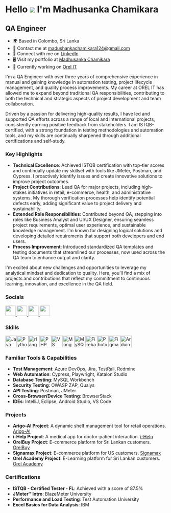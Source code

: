 Hello ![](https://user-images.githubusercontent.com/18350557/176309783-0785949b-9127-417c-8b55-ab5a4333674e.gif) I'm Madhusanka Chamikara
=================================================

QA Engineer
-----------------

* 🌍  Based in Colombo, Sri Lanka
* 📧  Contact me at [madushankachamikara124@gmail.com](mailto:madushankachamikara124@gmail.com)
* 🔗  Connect with me on [LinkedIn](https://www.linkedin.com/in/madhusanka-chamikara/)
* 🖥️  Visit my portfolio at [Madhusanka Chamikara](https://github.com/madhusankachamikara)
* 💼  Currently working on [Orel IT](http://www.orellabs.com/)

I'm a QA Engineer with over three years of comprehensive experience in manual and gaining knowledge in  automation testing, project lifecycle management, and quality process improvements. My career at OREL IT has allowed me to expand beyond traditional QA responsibilities, contributing to both the technical and strategic aspects of project development and team collaboration.

Driven by a passion for delivering high-quality results, I have led and supported QA efforts across a range of local and international projects, consistently earning positive feedback from stakeholders. I am ISTQB-certified, with a strong foundation in testing methodologies and automation tools, and my skills are continually sharpened through additional certifications and self-study.

### Key Highlights

* **Technical Excellence**: Achieved ISTQB certification with top-tier scores and continually update my skillset with tools like JMeter, Postman, and Cypress. I proactively identify issues and create innovative solutions to improve project outcomes.
* **Project Contributions**: Lead QA for major projects, including high-stakes initiatives in retail, e-commerce, health, and administrative systems. My thorough verification processes help identify potential defects early, adding significant value to project delivery and sustainability.
* **Extended Role Responsibilities**: Contributed beyond QA, stepping into roles like Business Analyst and UI/UX Designer, ensuring seamless project requirements, optimal user experience, and sustainable knowledge management. I’m known for designing logical solutions and developing detailed requirements that support both developers and end users.
* **Process Improvement**: Introduced standardized QA templates and testing documents that streamlined our processes, now used across the QA team to enhance output and clarity.
  
I'm excited about new challenges and opportunities to leverage my analytical mindset and dedication to quality. Here, you’ll find a mix of projects and contributions that reflect my commitment to continuous learning, innovation, and excellence in the QA field.

### Socials

<p align="left"> <a href="https://www.facebook.com/Madhusanka.Chamikara" target="_blank" rel="noreferrer"> <picture> <source media="(prefers-color-scheme: dark)" srcset="https://raw.githubusercontent.com/danielcranney/readme-generator/main/public/icons/socials/facebook-dark.svg" /> <source media="(prefers-color-scheme: light)" srcset="https://raw.githubusercontent.com/danielcranney/readme-generator/main/public/icons/socials/facebook.svg" /> <img src="https://raw.githubusercontent.com/danielcranney/readme-generator/main/public/icons/socials/facebook.svg" width="32" height="32" /> </picture> </a> <a href="https://www.github.com/madhusankachamikara" target="_blank" rel="noreferrer"> <picture> <source media="(prefers-color-scheme: dark)" srcset="https://raw.githubusercontent.com/danielcranney/readme-generator/main/public/icons/socials/github-dark.svg" /> <source media="(prefers-color-scheme: light)" srcset="https://raw.githubusercontent.com/danielcranney/readme-generator/main/public/icons/socials/github.svg" /> <img src="https://raw.githubusercontent.com/danielcranney/readme-generator/main/public/icons/socials/github.svg" width="32" height="32" /> </picture> </a> <a href="http://www.instagram.com/madhusanka.chamikara" target="_blank" rel="noreferrer"> <picture> <source media="(prefers-color-scheme: dark)" srcset="https://raw.githubusercontent.com/danielcranney/readme-generator/main/public/icons/socials/instagram-dark.svg" /> <source media="(prefers-color-scheme: light)" srcset="https://raw.githubusercontent.com/danielcranney/readme-generator/main/public/icons/socials/instagram.svg" /> <img src="https://raw.githubusercontent.com/danielcranney/readme-generator/main/public/icons/socials/instagram.svg" width="32" height="32" /> </picture> </a> <a href="https://www.linkedin.com/in/madhusanka-chamikara" target="_blank" rel="noreferrer"> <picture> <source media="(prefers-color-scheme: dark)" srcset="https://raw.githubusercontent.com/danielcranney/readme-generator/main/public/icons/socials/linkedin-dark.svg" /> <source media="(prefers-color-scheme: light)" srcset="https://raw.githubusercontent.com/danielcranney/readme-generator/main/public/icons/socials/linkedin.svg" /> <img src="https://raw.githubusercontent.com/danielcranney/readme-generator/main/public/icons/socials/linkedin.svg" width="32" height="32" /> </picture> </a></p>

### Skills

<p align="left">
<a href="https://www.oracle.com/java/" target="_blank" rel="noreferrer"><img src="https://raw.githubusercontent.com/danielcranney/readme-generator/main/public/icons/skills/java-colored.svg" width="36" height="36" alt="Java" /></a><a href="https://www.python.org/" target="_blank" rel="noreferrer"><img src="https://raw.githubusercontent.com/danielcranney/readme-generator/main/public/icons/skills/python-colored.svg" width="36" height="36" alt="Python" /></a><a href="https://www.r-project.org/" target="_blank" rel="noreferrer"><img src="https://raw.githubusercontent.com/danielcranney/readme-generator/main/public/icons/skills/rlang-colored.svg" width="36" height="36" alt="rlang" /></a><a href="https://www.php.net/" target="_blank" rel="noreferrer"><img src="https://raw.githubusercontent.com/danielcranney/readme-generator/main/public/icons/skills/php-colored.svg" width="36" height="36" alt="PHP" /></a><a href="https://code.visualstudio.com/" target="_blank" rel="noreferrer"><img src="https://raw.githubusercontent.com/danielcranney/readme-generator/main/public/icons/skills/visualstudiocode.svg" width="36" height="36" alt="VS Code" /></a><a href="https://www.mongodb.com/" target="_blank" rel="noreferrer"><img src="https://raw.githubusercontent.com/danielcranney/readme-generator/main/public/icons/skills/mongodb-colored.svg" width="36" height="36" alt="MongoDB" /></a><a href="https://www.mysql.com/" target="_blank" rel="noreferrer"><img src="https://raw.githubusercontent.com/danielcranney/readme-generator/main/public/icons/skills/mysql-colored.svg" width="36" height="36" alt="MySQL" /></a><a href="https://firebase.google.com/" target="_blank" rel="noreferrer"><img src="https://raw.githubusercontent.com/danielcranney/readme-generator/main/public/icons/skills/firebase-colored.svg" width="36" height="36" alt="Firebase" /></a><a href="https://www.adobe.com/uk/products/photoshop.html" target="_blank" rel="noreferrer"><img src="https://raw.githubusercontent.com/danielcranney/readme-generator/main/public/icons/skills/photoshop-colored-dark.svg" width="36" height="36" alt="Photoshop" /></a><a href="https://www.figma.com/" target="_blank" rel="noreferrer"><img src="https://raw.githubusercontent.com/danielcranney/readme-generator/main/public/icons/skills/figma-colored.svg" width="36" height="36" alt="Figma" /></a><a href="https://store.arduino.cc/?gclid=Cj0KCQjw2eilBhCCARIsAG0Pf8uueBifykWcsSS4LPESeGQfxGVKJYnzV7bz471XfknQJy_1VINVWM8aAkLtEALw_wcB" target="_blank" rel="noreferrer"><img src="https://raw.githubusercontent.com/danielcranney/readme-generator/main/public/icons/skills/arduino-colored.svg" width="36" height="36" alt="Arduino" /></a>
</p>

### Familiar Tools & Capabilities

- **Test Management**: Azure DevOps, Jira, TestRail, Redmine
- **Web Automation**: Cypress, Playwright, Katalon Studio
- **Database Testing**: MySQL Workbench
- **Security Testing**: OWASP ZAP, Qualys
- **API Testing**: Postman, JMeter
- **Cross-Browser/Device Testing**: BrowserStack
- **IDEs**: IntelliJ, Eclipse, Android Studio, VS Code

### Projects

- **Arigo-AI Project**: A dynamic shelf management tool for retail operations. [Arigo-AI](https://www.arigo-ai.com)
- **i-Help Project**: A medical app for doctor-patient interaction. [i-Help](https://www.ihelpapp.org)
- **OrelBuy Project**: E-commerce platform for Sri Lankan customers. [OrelBuy](https://orelbuy.lk)
- **Signamax Project**: E-commerce platform for US customers. [Signamax](https://signamax.com/)
- **Orel Academy Project**: E-Learning platform for Sri Lankan customers. [Orel Academy](https://orelacademy.com/)

### Certifications

- **ISTQB - Certified Tester - FL**: Achieved with a score of 87.5%
- **JMeter™ Intro**: BlazeMeter University
- **Performance and Load Testing**: Test Automation University
- **Excel Basics for Data Analysis**: IBM

